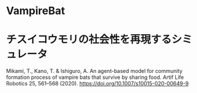 # VampireBat
# チスイコウモリの社会性を再現するシミュレータ
Mikami, T., Kano, T. & Ishiguro, A. An agent-based model for community formation process of vampire bats that survive by sharing food. Artif Life Robotics 25, 561–568 (2020). https://doi.org/10.1007/s10015-020-00649-9 <br>
